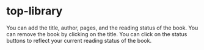 # top-library

You can add the title, author, pages, and the reading status of the book. 
You can remove the book by clicking on the title.
You can click on the status buttons to reflect your current reading status of the book.